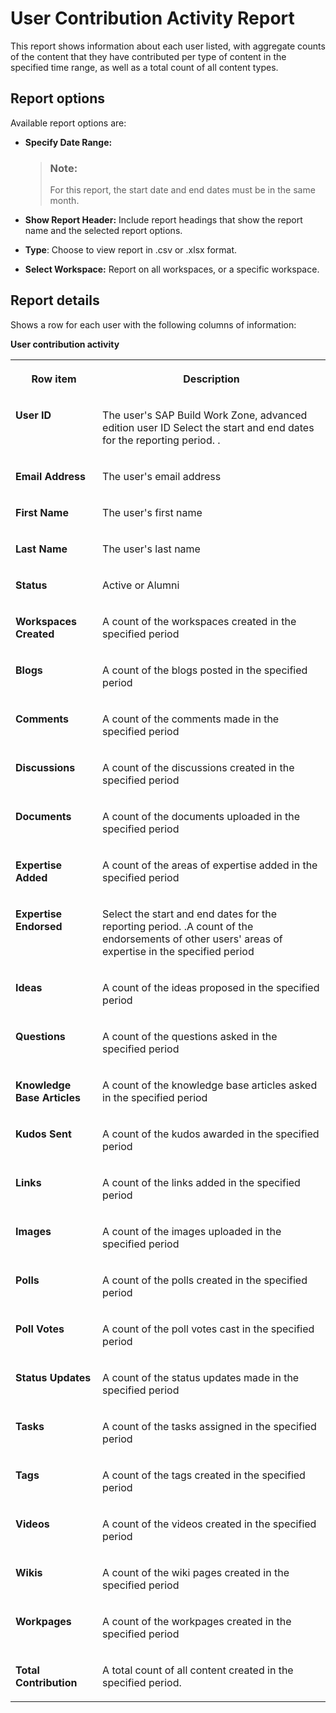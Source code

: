<!-- loiocf9bf881ee0a4f33a112065b44e2e5e0 -->

# User Contribution Activity Report

This report shows information about each user listed, with aggregate counts of the content that they have contributed per type of content in the specified time range, as well as a total count of all content types.



<a name="loiocf9bf881ee0a4f33a112065b44e2e5e0__section_eyq_fsw_ptb"/>

## Report options

Available report options are:

-   **Specify Date Range:**

    > ### Note:  
    > For this report, the start date and end dates must be in the same month.

-   **Show Report Header:** Include report headings that show the report name and the selected report options.
-   **Type**: Choose to view report in .csv or .xlsx format.
-   **Select Workspace:** Report on all workspaces, or a specific workspace.



<a name="loiocf9bf881ee0a4f33a112065b44e2e5e0__section_gyq_fsw_ptb"/>

## Report details

Shows a row for each user with the following columns of information:

**User contribution activity**


<table>
<tr>
<th valign="top">

Row item



</th>
<th valign="top">

Description



</th>
</tr>
<tr>
<td valign="top">

**User ID** 



</td>
<td valign="top">

The user's SAP Build Work Zone, advanced edition user ID Select the start and end dates for the reporting period. .



</td>
</tr>
<tr>
<td valign="top">

**Email Address** 



</td>
<td valign="top">

The user's email address



</td>
</tr>
<tr>
<td valign="top">

**First Name** 



</td>
<td valign="top">

The user's first name



</td>
</tr>
<tr>
<td valign="top">

**Last Name** 



</td>
<td valign="top">

The user's last name



</td>
</tr>
<tr>
<td valign="top">

**Status** 



</td>
<td valign="top">

Active or Alumni



</td>
</tr>
<tr>
<td valign="top">

**Workspaces Created** 



</td>
<td valign="top">

A count of the workspaces created in the specified period



</td>
</tr>
<tr>
<td valign="top">

**Blogs** 



</td>
<td valign="top">

A count of the blogs posted in the specified period



</td>
</tr>
<tr>
<td valign="top">

**Comments** 



</td>
<td valign="top">

A count of the comments made in the specified period



</td>
</tr>
<tr>
<td valign="top">

**Discussions** 



</td>
<td valign="top">

A count of the discussions created in the specified period



</td>
</tr>
<tr>
<td valign="top">

**Documents** 



</td>
<td valign="top">

A count of the documents uploaded in the specified period



</td>
</tr>
<tr>
<td valign="top">

**Expertise Added** 



</td>
<td valign="top">

A count of the areas of expertise added in the specified period



</td>
</tr>
<tr>
<td valign="top">

**Expertise Endorsed** 



</td>
<td valign="top">

Select the start and end dates for the reporting period. .A count of the endorsements of other users' areas of expertise in the specified period



</td>
</tr>
<tr>
<td valign="top">

**Ideas** 



</td>
<td valign="top">

A count of the ideas proposed in the specified period



</td>
</tr>
<tr>
<td valign="top">

**Questions** 



</td>
<td valign="top">

A count of the questions asked in the specified period



</td>
</tr>
<tr>
<td valign="top">

**Knowledge Base Articles** 



</td>
<td valign="top">

A count of the knowledge base articles asked in the specified period



</td>
</tr>
<tr>
<td valign="top">

**Kudos Sent** 



</td>
<td valign="top">

A count of the kudos awarded in the specified period



</td>
</tr>
<tr>
<td valign="top">

**Links** 



</td>
<td valign="top">

A count of the links added in the specified period



</td>
</tr>
<tr>
<td valign="top">

**Images** 



</td>
<td valign="top">

A count of the images uploaded in the specified period



</td>
</tr>
<tr>
<td valign="top">

**Polls** 



</td>
<td valign="top">

A count of the polls created in the specified period



</td>
</tr>
<tr>
<td valign="top">

**Poll Votes** 



</td>
<td valign="top">

A count of the poll votes cast in the specified period



</td>
</tr>
<tr>
<td valign="top">

**Status Updates** 



</td>
<td valign="top">

A count of the status updates made in the specified period



</td>
</tr>
<tr>
<td valign="top">

**Tasks** 



</td>
<td valign="top">

A count of the tasks assigned in the specified period



</td>
</tr>
<tr>
<td valign="top">

**Tags** 



</td>
<td valign="top">

A count of the tags created in the specified period



</td>
</tr>
<tr>
<td valign="top">

**Videos** 



</td>
<td valign="top">

A count of the videos created in the specified period



</td>
</tr>
<tr>
<td valign="top">

**Wikis** 



</td>
<td valign="top">

A count of the wiki pages created in the specified period



</td>
</tr>
<tr>
<td valign="top">

**Workpages** 



</td>
<td valign="top">

A count of the workpages created in the specified period



</td>
</tr>
<tr>
<td valign="top">

**Total Contribution** 



</td>
<td valign="top">

A total count of all content created in the specified period.



</td>
</tr>
</table>

